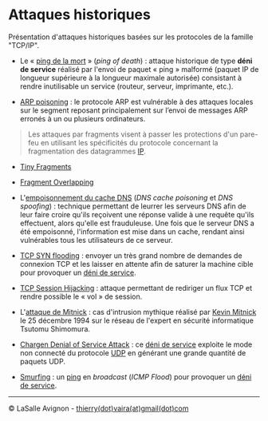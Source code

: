 # Attaques historiques

Présentation d'attaques historiques basées sur les protocoles de la famille "TCP/IP".

- Le « [ping de la mort](ping-of-death.md) » (_ping of death_) : attaque historique de type **déni de service** réalisé par l'envoi de paquet « ping » malformé (paquet IP de longueur supérieure à la longueur maximale autorisée) consistant à rendre inutilisable un service (routeur, serveur, imprimante, etc.).

- [ARP poisoning](arp-poisoning.md) : le protocole ARP est vulnérable à des attaques locales sur le segment reposant principalement sur l’envoi de messages ARP erronés à un ou plusieurs ordinateurs.

> Les attaques par fragments visent à passer les protections d'un pare-feu en utilisant les spécificités du protocole concernant la fragmentation des datagrammes [IP](../../reseau/ip.md).

- [Tiny Fragments](tiny-fragments.md)
- [Fragment Overlapping](fragment-overlapping.md)

- L'[empoisonnement du cache DNS](dns-spoofing.md) (_DNS cache poisoning_ et _DNS spoofing_) : technique permettant de leurrer les serveurs DNS afin de leur faire croire qu'ils reçoivent une réponse valide à une requête qu'ils effectuent, alors qu'elle est frauduleuse. Une fois que le serveur DNS a été empoisonné, l'information est mise dans un cache, rendant ainsi vulnérables tous les utilisateurs de ce serveur.

- [TCP SYN flooding](tcp-syn-flooding.md) : envoyer un très grand nombre de demandes de connexion TCP et les laisser en attente afin de saturer la machine cible pour provoquer un [déni de service](../denial-of-service.md).
- [TCP Session Hijacking](tcp-session-hijacking.md) : attaque permettant de rediriger un flux TCP et rendre possible le « vol » de session.
- L'[attaque de Mitnick](attaque-mitnick.md) : cas d'intrusion mythique réalisé par [Kevin Mitnick](https://fr.wikipedia.org/wiki/Kevin_Mitnick) le 25 décembre 1994 sur le réseau de l'expert en sécurité informatique Tsutomu Shimomura.

- [Chargen Denial of Service Attack](udp-flooding.md) : ce [déni de service](../denial-of-service.md) exploite le mode non connecté du protocole [UDP](../../cheat-sheets/reseau/udp.md) en générant une grande quantité de paquets UDP.

- [Smurfing](smurfing.md) : un [ping](../../../tldr/reseau/ping.md) en _broadcast_ (_ICMP Flood_) pour provoquer un [déni de service](../denial-of-service.md).

---
©️ LaSalle Avignon - [thierry(dot)vaira(at)gmail(dot)com](thierry.vaira@gmail.com)
